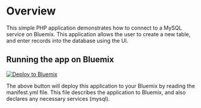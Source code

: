 # Overview

This simple PHP application demonstrates how to connect to a MySQL service on Bluemix. This application allows the user to create a new table, and enter records into the database using the UI.

## Running the app on Bluemix

[![Deploy to Bluemix](https://bluemix.net/deploy/button.png)](https://bluemix.net/deploy?repository=https://github.com/akashpbhardwaj/bluemix/python-hello-world.py)

The above button will deploy this application to your Bluemix by reading the manifest.yml file. This file describes the application to Bluemix, and also declares any necessary services (mysql).
